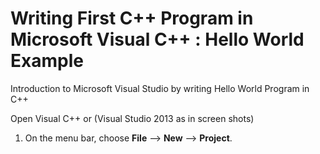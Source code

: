 # Writing First C++ Program in Microsoft Visual C++ : Hello World Example
Introduction to Microsoft Visual Studio by writing Hello World Program in C++

Open Visual C++ or (Visual Studio 2013 as in screen shots)

  1.  On the menu bar, choose **File** --> **New** --> **Project**.
